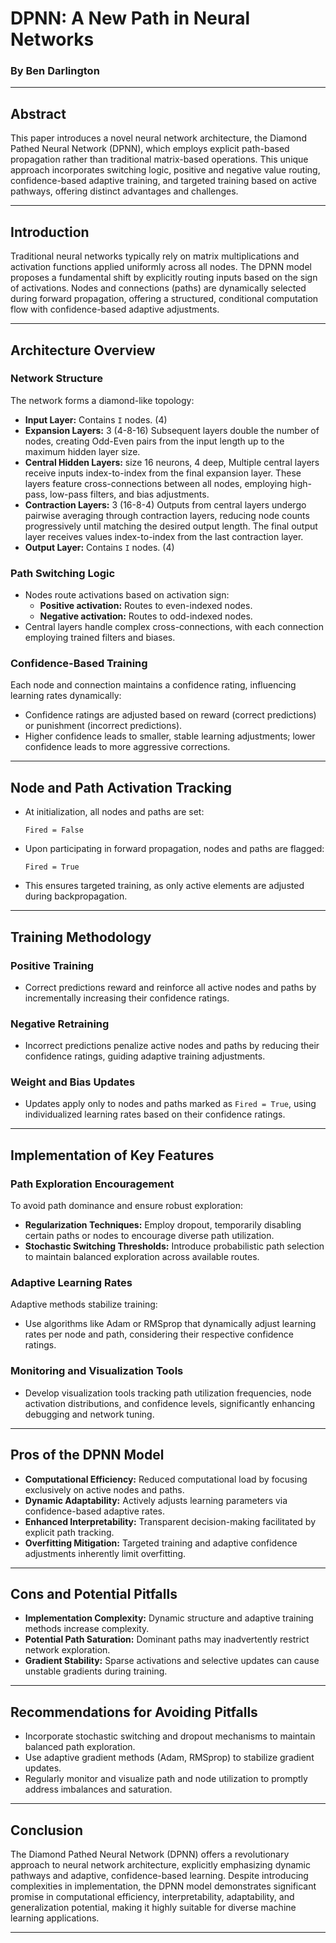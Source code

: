 # DPNN: A New Path in Neural Networks
### By Ben Darlington

---

## Abstract
This paper introduces a novel neural network architecture, the Diamond Pathed Neural Network (DPNN), which employs explicit path-based propagation rather than traditional matrix-based operations. This unique approach incorporates switching logic, positive and negative value routing, confidence-based adaptive training, and targeted training based on active pathways, offering distinct advantages and challenges.

---

## Introduction
Traditional neural networks typically rely on matrix multiplications and activation functions applied uniformly across all nodes. The DPNN model proposes a fundamental shift by explicitly routing inputs based on the sign of activations. Nodes and connections (paths) are dynamically selected during forward propagation, offering a structured, conditional computation flow with confidence-based adaptive adjustments.

---

## Architecture Overview

### Network Structure
The network forms a diamond-like topology:
- **Input Layer:** Contains `I` nodes. (4)
- **Expansion Layers:** 3 (4-8-16) Subsequent layers double the number of nodes, creating Odd-Even pairs from the input length up to the maximum hidden layer size.
- **Central Hidden Layers:** size 16 neurons, 4 deep, Multiple central layers receive inputs index-to-index from the final expansion layer. These layers feature cross-connections between all nodes, employing high-pass, low-pass filters, and bias adjustments.
- **Contraction Layers:** 3 (16-8-4) Outputs from central layers undergo pairwise averaging through contraction layers, reducing node counts progressively until matching the desired output length. The final output layer receives values index-to-index from the last contraction layer.
- **Output Layer:** Contains `I` nodes. (4)

### Path Switching Logic
- Nodes route activations based on activation sign:
  - **Positive activation:** Routes to even-indexed nodes.
  - **Negative activation:** Routes to odd-indexed nodes.
- Central layers handle complex cross-connections, with each connection employing trained filters and biases.

### Confidence-Based Training
Each node and connection maintains a confidence rating, influencing learning rates dynamically:
- Confidence ratings are adjusted based on reward (correct predictions) or punishment (incorrect predictions).
- Higher confidence leads to smaller, stable learning adjustments; lower confidence leads to more aggressive corrections.

---

## Node and Path Activation Tracking
- At initialization, all nodes and paths are set:
  ```
  Fired = False
  ```
- Upon participating in forward propagation, nodes and paths are flagged:
  ```
  Fired = True
  ```
- This ensures targeted training, as only active elements are adjusted during backpropagation.

---

## Training Methodology

### Positive Training
- Correct predictions reward and reinforce all active nodes and paths by incrementally increasing their confidence ratings.

### Negative Retraining
- Incorrect predictions penalize active nodes and paths by reducing their confidence ratings, guiding adaptive training adjustments.

### Weight and Bias Updates
- Updates apply only to nodes and paths marked as `Fired = True`, using individualized learning rates based on their confidence ratings.

---

## Implementation of Key Features

### Path Exploration Encouragement
To avoid path dominance and ensure robust exploration:
- **Regularization Techniques:** Employ dropout, temporarily disabling certain paths or nodes to encourage diverse path utilization.
- **Stochastic Switching Thresholds:** Introduce probabilistic path selection to maintain balanced exploration across available routes.

### Adaptive Learning Rates
Adaptive methods stabilize training:
- Use algorithms like Adam or RMSprop that dynamically adjust learning rates per node and path, considering their respective confidence ratings.

### Monitoring and Visualization Tools
- Develop visualization tools tracking path utilization frequencies, node activation distributions, and confidence levels, significantly enhancing debugging and network tuning.

---

## Pros of the DPNN Model
- **Computational Efficiency:** Reduced computational load by focusing exclusively on active nodes and paths.
- **Dynamic Adaptability:** Actively adjusts learning parameters via confidence-based adaptive rates.
- **Enhanced Interpretability:** Transparent decision-making facilitated by explicit path tracking.
- **Overfitting Mitigation:** Targeted training and adaptive confidence adjustments inherently limit overfitting.

---

## Cons and Potential Pitfalls
- **Implementation Complexity:** Dynamic structure and adaptive training methods increase complexity.
- **Potential Path Saturation:** Dominant paths may inadvertently restrict network exploration.
- **Gradient Stability:** Sparse activations and selective updates can cause unstable gradients during training.

---

## Recommendations for Avoiding Pitfalls
- Incorporate stochastic switching and dropout mechanisms to maintain balanced path exploration.
- Use adaptive gradient methods (Adam, RMSprop) to stabilize gradient updates.
- Regularly monitor and visualize path and node utilization to promptly address imbalances and saturation.

---

## Conclusion
The Diamond Pathed Neural Network (DPNN) offers a revolutionary approach to neural network architecture, explicitly emphasizing dynamic pathways and adaptive, confidence-based learning. Despite introducing complexities in implementation, the DPNN model demonstrates significant promise in computational efficiency, interpretability, adaptability, and generalization potential, making it highly suitable for diverse machine learning applications.

---

